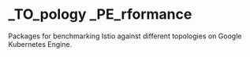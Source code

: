 # _TO_pology _PE_rformance

Packages for benchmarking Istio against different topologies on Google
Kubernetes Engine.

